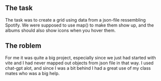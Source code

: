 ## The task
The task was to create a grid using data from a json-file ressembling Spotify. We were supposed to use map() to make them show up, and the albums should also show icons when you hover them.

## The roblem
For me it was quite a big project, especially since we just had started with vite and I had never mapped out objects from json file in that way. I used chat-gpt alot, and since I was a bit behind I had a great use of my class mates who was a big help.

##